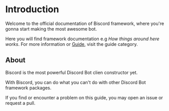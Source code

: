 # Introduction

Welcome to the official documentation of Biscord framework, where you're gonna start making the most awesome bot.

Here you will find framework documentation e.g _How things around here works_. For more information or [Guide](/guide/), visit the guide category.

## About

Biscord is the most powerful Discord Bot clien constructor yet.

With Biscord, you can do what you can't do with other Discord Bot framework packages.

If you find or encounter a problem on this guide, you may open an issue or request a pull.